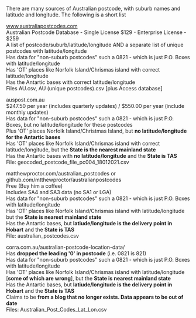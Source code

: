 There are many sources of Australian postcode, with suburb names and latitude and longitude.
The following is a short list

www.australiapostcodes.com  
Australian Postcode Database - Single License $129 - Enterprise License - $259  
A list of  postcode/suburb/latitude/longitude AND a separate list of unique postcodes with latitude/longitude  
Has data for "non-suburb postcodes" such a 0821 - which is just P.O. Boxes with latitude/longitude  
Has 'OT' places like Norfolk Island/Chrismas island with correct latitude/longitude  
Has the Antartic bases with correct latitude/longitude  
Files AU.csv, AU (unique postcodes).csv [plus Access database]  

auspost.com.au  
$247.50 per year (includes quarterly updates) / $550.00 per year (include monthly updates)  
Has data for "non-suburb postcodes" such a 0821 - which is just P.O. Boxes, but no latitude/longitude for these postcodes  
Plus 'OT' places Norfolk Island/Christmas Island, but **no latitude/longitude for the Antartic bases**  
Has 'OT' places like Norfolk Island/Chrismas island with correct latitude/longitude, but the **State is the nearest mainland state**  
Has the Antartic bases with **no latitude/longitude** and the **State is TAS**  
File: geocoded_postcode_file_pc004_18012021.csv  

matthewproctor.com/australian_postcodes or github.com/mtthewproctor/australianpostcodes  
Free (Buy him a coffee)  
Includes SA4 and SA3 data (no SA1 or LGA)  
Has data for "non-suburb postcodes" such a 0821 - which is just P.O. Boxes with latitude/longitude  
Has 'OT' places like Norfolk Island/Chrismas island with latitude/longitude but the **State is nearest mainland state**  
Has the Antartic bases, but **latiude/longitude is the delivery point in Hobart** and the **State is TAS**  
File: australian_postcodes.csv  

corra.com.au/australian-postcode-location-data/  
Has **dropped the leading '0' in postcode** (i.e. 0821 is 821)  
Has data for "non-suburb postcodes" such a 0821 - which is just P.O. Boxes with latitude/longitude  
Has 'OT' places like Norfolk Island/Chrismas island with latitude/longitude [**some of which are wrong**], but the **State is nearest mainland state**  
Has the Antartic bases, but **latiude/longitude is the delivery point in Hobart** and the **State is TAS**  
Claims to be **from a blog that no longer exists. Data appears to be out of date**  
Files: Australian_Post_Codes_Lat_Lon.csv  


